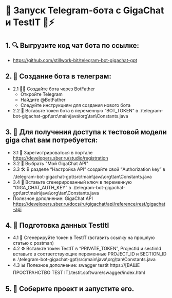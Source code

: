 # 🚀 Запуск Telegram-бота с GigaChat и TestIT 🧠⚡
## 1. 🔍 Выгрузите код чат бота по ссылке:
- https://github.com/stillwork-bit/telegram-bot-gigachat-gpt
## 2. 🤖 Создание бота в телеграм:
- 2.1  🧙‍♂️ Создайте бота через BotFather
    - Откройте Telegram
    - Найдите @BotFather
    - Следуйте инструкциям для создания нового бота
- 2.2 🔑 Вставьте токен бота в переменную “BOT_TOKEN“ в .\telegram-bot-gigachat-gpt\src\main\java\org\tan\Constants.java
## 3. 🧠 Для получения доступа к тестовой модели giga chat вам потребуется:
- 3.1 📝 Зарегистрироваться в портале https://developers.sber.ru/studio/registration
- 3.2 🔐 Выбрать "Мой GigaChat API"
- 3.3 🛠 В разделе “Настройка API” создайте свой “Authorization key” в .\telegram-bot-gigachat-gpt\src\main\java\org\tan\Constants.java
- 3.4 🔑 Вставьте сгенерированный ключ в переменную “GIGA_CHAT_AUTH_KEY” в .\telegram-bot-gigachat-gpt\src\main\java\org\tan\Constants.java
- Полезное дополнение: GigaChat API https://developers.sber.ru/docs/ru/gigachat/api/reference/rest/gigachat-api
## 4. 🧪 Подготовка данных TestItl
- 4.1 🔑 Сгенерируйте токен в TestIT (вставить ссылку на прошлую статью с postman)
- 4.2 ⚙️ Вставьте токен TestIT в “PRIVATE_TOKEN”, ProjectId и sectinId вставьте в соответствующие переменные PROJECT_ID и SECTION_ID  в .\telegram-bot-gigachat-gpt\src\main\java\org\tan\Constants.java
- 4.3 📊 Полезное дополнение: swagger testit https://[ВАШЕ ПРОСТРАНСТВО TEST IT].testit.software/swagger/index.html
## 5. 🎉 Соберите проект и запустите его.
